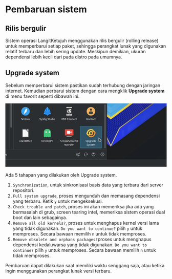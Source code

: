 # Pembaruan sistem

## Rilis bergulir

Sistem operasi LangitKetujuh menggunakan rilis bergulir (rolling release) untuk memperbarui setiap paket, sehingga perangkat lunak yang digunakan relatif terbaru dan lebih sering update. Meskipun demikian, ukuran dependensi lebih kecil dari pada distro pada umumnya.

## Upgrade system

Sebelum memperbarui sistem pastikan sudah terhubung dengan jaringan internet. Kemudian perbarui sistem dengan cara mengklik **Upgrade system** di menu favorit seperti dibawah ini.

![Upgrade system LangitKetujuh OS](../media/image/update-system-langitketujuh-id.webp)

Ada 5 tahapan yang dilakukan oleh Upgrade system.

1. `Synchronization`, untuk sinkronisasi basis data yang terbaru dari server repositori.
2. `Full system upgrade`, proses mengunduh dan memasang dependensi yang terbaru. Ketik `y` untuk mengeksekusi.
3. `Check trouble and patch`, proses ini akan memeriksa jika ada yang bermasalah di grub, screen tearing intel, memeriksa sistem operasi dual boot dan lain sebagainya.
4. `Remove all old kernels?`, proses untuk menghapus kernel versi lama yang tidak digunakan. `Do you want to continue?` pilih `y` untuk memproses. Secara bawaan memilih `n` untuk tidak memproses.
5. `Remove obsolete and orphans packages?`proses untuk menghapus dependensi kedaluwarsa yang tidak digunakan. `Do you want to continue?` pilih `y` untuk memproses. Secara bawaan memilih `n` untuk tidak memproses.

Pembaruan dapat dilakukan saat memiliki waktu senggang saja, atau ketika ingin menggunakan perangkat lunak versi terbaru.
